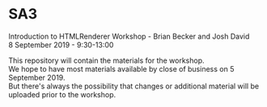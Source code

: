# SA3
Introduction to HTMLRenderer Workshop - Brian Becker and Josh David\
8 September 2019 - 9:30-13:00 

This repository will contain the materials for the workshop. \
We hope to have most materials available by close of business on 5 September 2019. \
But there's always the possibility that changes or additional material will be uploaded prior to the workshop.
